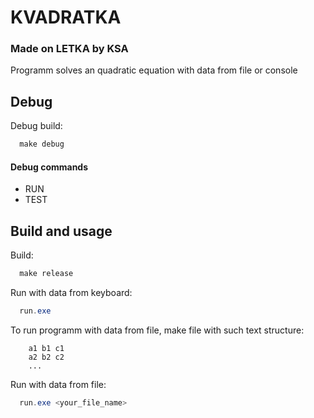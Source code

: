 # KVADRATKA
### Made on LETKA by KSA

Programm solves an quadratic equation with data from file or console

## Debug
Debug build:
```powershell
  make debug
```

#### Debug commands
- RUN
- TEST

## Build and usage
Build:
```powershell
  make release
```
Run with data from keyboard:
```powershell
  run.exe
```

To run programm with data from file, make file with such text structure:
```text
    a1 b1 c1
    a2 b2 c2
    ...
```

Run with data from file:
```powershell
  run.exe <your_file_name>
```

